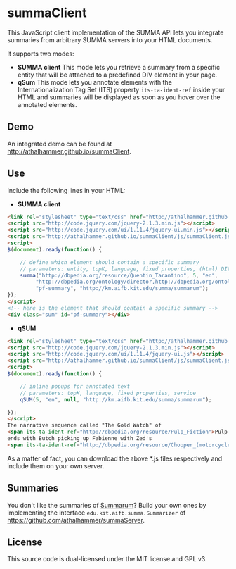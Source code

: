 # summaClient

This JavaScript client implementation of the SUMMA API lets you integrate summaries from arbitrary SUMMA servers into your HTML documents.

It supports two modes:

- **SUMMA client** This mode lets you retrieve a summary from a specific entity that will be attached to a predefined DIV element in your page.
- **qSum** This mode lets you annotate elements with the Internationalization Tag Set (ITS) property `its-ta-ident-ref` inside your HTML and summaries will be displayed as soon as you hover over the annotated elements.

## Demo
An integrated demo can be found at http://athalhammer.github.io/summaClient.

## Use
Include the following lines in your HTML:

- **SUMMA client**
``` html
<link rel="stylesheet" type="text/css" href="http://athalhammer.github.io/summaClient/css/summaClient.css" />
<script src="http://code.jquery.com/jquery-2.1.3.min.js"></script>
<script src="http://code.jquery.com/ui/1.11.4/jquery-ui.min.js"></script>
<script src="http://athalhammer.github.io/summaClient/js/summaClient.js"></script>
<script>
$(document).ready(function() {

	// define which element should contain a specific summary
	// parameters: entity, topK, language, fixed properties, (html) DIV-id, service
	summa("http://dbpedia.org/resource/Quentin_Tarantino", 5, "en",
		 "http://dbpedia.org/ontology/director,http://dbpedia.org/ontology/knownFor",
		 "pf-summary", "http://km.aifb.kit.edu/summa/summarum");
});
</script>
<!-- here is the element that should contain a specific summary -->
<div class="sum" id="pf-summary"></div>
```

- **qSUM**
``` html
<link rel="stylesheet" type="text/css" href="http://athalhammer.github.io/summaClient/css/summaClient.css" />
<script src="http://code.jquery.com/jquery-2.1.3.min.js"></script>
<script src="http://code.jquery.com/ui/1.11.4/jquery-ui.js"></script>
<script src="http://athalhammer.github.io/summaClient/js/summaClient.js"></script>
<script>
$(document).ready(function() {

	// inline popups for annotated text
	// parameters: topK, language, fixed properties, service
	qSUM(5, "en", null, "http://km.aifb.kit.edu/summa/summarum");

});
</script>
The narrative sequence called "The Gold Watch" of 
<span its-ta-ident-ref="http://dbpedia.org/resource/Pulp_Fiction">Pulp Fiction</span>
ends with Butch picking up Fabienne with Zed's
<span its-ta-ident-ref="http://dbpedia.org/resource/Chopper_(motorcycle)">chopper</span>
```

As a matter of fact, you can download the above *.js files respectively and include them on your own server.

## Summaries
You don't like the summaries of [Summarum](http://km.aifb.kit.edu/summa)? Build your own ones by implementing the interface `edu.kit.aifb.summa.Summarizer` of 
https://github.com/athalhammer/summaServer.

## License
This source code is dual-licensed under the MIT license and GPL v3.
